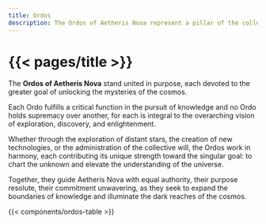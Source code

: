 ```yaml
---
title: Ordos
description: The Ordos of Aetheris Nova represent a pillar of the collective, each equal in voice & influence.
---
```


# {{< pages/title >}}

The **Ordos of Aetheris Nova** stand united in purpose, each devoted to the greater goal of unlocking the mysteries of the cosmos.

Each Ordo fulfills a critical function in the pursuit of knowledge and no Ordo holds supremacy over another, for each is integral to the overarching vision of exploration, discovery, and enlightenment.

Whether through the exploration of distant stars, the creation of new technologies, or the administration of the collective will, the Ordos work in harmony, each contributing its unique strength toward the singular goal: to chart the unknown and elevate the understanding of the universe.

Together, they guide Aetheris Nova with equal authority, their purpose resolute, their commitment unwavering, as they seek to expand the boundaries of knowledge and illuminate the dark reaches of the cosmos.

{{< components/ordos-table >}}
